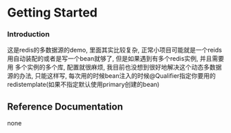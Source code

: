 # Getting Started

### Introduction
这是redis的多数据源的demo, 里面其实比较复杂, 正常小项目可能就是一个reids
用自动装配的或者是写一个bean就够了, 但是如果遇到有多个redis实例, 并且需要用
多个实例的多个库, 配置就很麻烦, 我目前也没想到很好地解决这个动态多数据源的办法,
只能这样写, 每次用的时候bean注入的时候@Qualifier指定你要用的redistemplate(如果不指定默认使用primary创建的bean)


## Reference Documentation
none